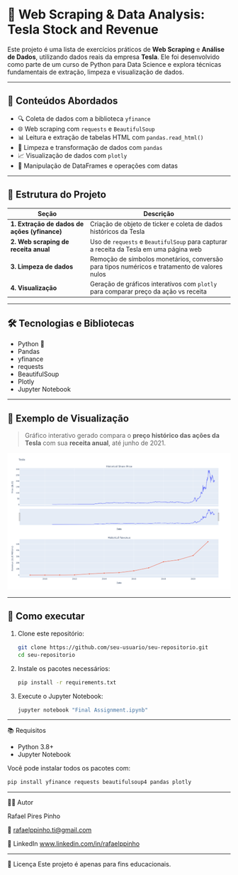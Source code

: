 # 🚀 Web Scraping & Data Analysis: Tesla Stock and Revenue

Este projeto é uma lista de exercícios práticos de **Web Scraping** e **Análise de Dados**, utilizando dados reais da empresa **Tesla**. Ele foi desenvolvido como parte de um curso de Python para Data Science e explora técnicas fundamentais de extração, limpeza e visualização de dados.

---

## 🧠 Conteúdos Abordados

- 🔍 Coleta de dados com a biblioteca `yfinance`
- 🌐 Web scraping com `requests` e `BeautifulSoup`
- 📊 Leitura e extração de tabelas HTML com `pandas.read_html()`
- 🧼 Limpeza e transformação de dados com `pandas`
- 📈 Visualização de dados com `plotly`
- 📂 Manipulação de DataFrames e operações com datas

---

## 📌 Estrutura do Projeto

| Seção | Descrição |
|-------|-----------|
| **1. Extração de dados de ações (yfinance)** | Criação de objeto de ticker e coleta de dados históricos da Tesla |
| **2. Web scraping de receita anual** | Uso de `requests` e `BeautifulSoup` para capturar a receita da Tesla em uma página web |
| **3. Limpeza de dados** | Remoção de símbolos monetários, conversão para tipos numéricos e tratamento de valores nulos |
| **4. Visualização** | Geração de gráficos interativos com `plotly` para comparar preço da ação vs receita |

---

## 🛠️ Tecnologias e Bibliotecas

- Python 🐍
- Pandas
- yfinance
- requests
- BeautifulSoup
- Plotly
- Jupyter Notebook

---

## 📸 Exemplo de Visualização

> Gráfico interativo gerado compara o **preço histórico das ações da Tesla** com sua **receita anual**, até junho de 2021.

<img src="newplot.png" alt="Gráfico Tesla" width="600"/>

---

## 📁 Como executar

1. Clone este repositório:
   ```bash
   git clone https://github.com/seu-usuario/seu-repositorio.git
   cd seu-repositorio
   ```
2. Instale os pacotes necessários:
   ```bash
   pip install -r requirements.txt
   ```
3. Execute o Jupyter Notebook:
   ```bash
   jupyter notebook "Final Assignment.ipynb"
   ```
---

📚 Requisitos
- Python 3.8+
- Jupyter Notebook

Você pode instalar todos os pacotes com:
```bash
pip install yfinance requests beautifulsoup4 pandas plotly
```    
---

👨‍💻 Autor

Rafael Pires Pinho

📧 rafaelppinho.ti@gmail.com

📎 LinkedIn www.linkedin.com/in/rafaelppinho

---

📝 Licença
Este projeto é apenas para fins educacionais.
